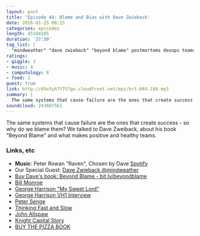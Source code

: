 ```yaml
---
layout: post
title: 'Episode 44: Blame and Bias with Dave Zwieback'
date: 2016-01-25 08:15
categories: episodes
length: 45104105
duration: '37:30'
tag_list: |
  "mindweather" "dave zwieback" "beyond blame" postmortems devops teams bias
ratings:
- giggle: 2
- music: 4
- computology: 8
- food: 1
guest: true
link: http://d5e3yh7f757go.cloudfront.net/eps/brt-044-160.mp3
summary: |
  The same systems that cause failure are the ones that create success - so why do we blame them? We talked to Dave Zweiback, about his book "Beyond Blame" and what makes positive and healthy teams.
soundcloud: 243607561
---
```

The same systems that cause failure are the ones that create success - so why do we blame them? We talked to Dave Zweiback, about his book "Beyond Blame" and what makes positive and healthy teams.

<!-- more -->

### Links, etc

* <strong>Music</strong>: Peter Rowan "Raven", Chosen by Dave [Spotify](https://open.spotify.com/track/5qYY82OOECtQeGOB8yzeZo)
* Our Special Guest: [Dave Zwieback @mindweather](http://twitter.com/mindweather)
* [Buy Dave's book: Beyond Blame - bit.ly/beyondblame](http://bit.ly/beyondblame)
* [Bill Monroe](https://en.wikipedia.org/wiki/Bill_Monroe)
* [George Harrison "My Sweet Lord"](https://open.spotify.com/track/3Njxl86N4inxFi5xBuCoR1)
* [George Harrison VH1 Interview](https://www.youtube.com/watch?v=cjWTFlg2Er0)
* [Peter Senge](https://en.wikipedia.org/wiki/Peter_Senge)
* [Thinking Fast and Slow](http://amzn.to/1S4dbNx)
* [John Allspaw](https://twitter.com/allspaw)
* [Knight Capital Story](http://www.kitchensoap.com/2013/10/29/counterfactuals-knight-capital/)
* [BUY THE PIZZA BOOK](http://pizza.beatsryetypes.com)
